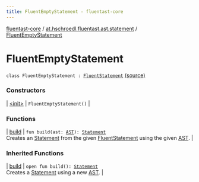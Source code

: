 ```yaml
---
title: FluentEmptyStatement - fluentast-core
---
```


[fluentast-core](../../index.html) / [at.hschroedl.fluentast.ast.statement](../index.html) / [FluentEmptyStatement](.)

# FluentEmptyStatement

`class FluentEmptyStatement : `[`FluentStatement`](../-fluent-statement/index.html) [(source)](http://github.com/hschroedl/fluentast/tree/master/core/at.hschroedl.fluentast/ast/statement/Statement.kt#L70)

### Constructors

| [&lt;init&gt;](-init-.html) | `FluentEmptyStatement()` |

### Functions

| [build](build.html) | `fun build(ast: `[`AST`](https://help.eclipse.org/neon/topic/org.eclipse.jdt.doc.isv/reference/api/org/eclipse/jdt/core/dom/AST.html)`): `[`Statement`](https://help.eclipse.org/neon/topic/org.eclipse.jdt.doc.isv/reference/api/org/eclipse/jdt/core/dom/Statement.html)<br>Creates an [Statement](https://help.eclipse.org/neon/topic/org.eclipse.jdt.doc.isv/reference/api/org/eclipse/jdt/core/dom/Statement.html) from the given [FluentStatement](../-fluent-statement/index.html) using the given [AST](https://help.eclipse.org/neon/topic/org.eclipse.jdt.doc.isv/reference/api/org/eclipse/jdt/core/dom/AST.html). |

### Inherited Functions

| [build](../-fluent-statement/build.html) | `open fun build(): `[`Statement`](https://help.eclipse.org/neon/topic/org.eclipse.jdt.doc.isv/reference/api/org/eclipse/jdt/core/dom/Statement.html)<br>Creates a [Statement](https://help.eclipse.org/neon/topic/org.eclipse.jdt.doc.isv/reference/api/org/eclipse/jdt/core/dom/Statement.html) using a new [AST](https://help.eclipse.org/neon/topic/org.eclipse.jdt.doc.isv/reference/api/org/eclipse/jdt/core/dom/AST.html). |


